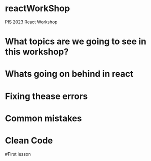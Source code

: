 # reactWorkShop
PIS 2023 React Workshop

# What topics are we going to see in this workshop?
  # Whats going on behind in react
  # Fixing thease errors
  # Common mistakes
  # Clean Code
  #First lesson
#